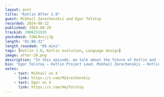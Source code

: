 ```yaml
---
layout: post
title: "Kotlin After 2.0"
guest: Mikhail Zarechenskii and Egor Tolstoy
recorded: 2024-08-12
published: 2024-08-29
trackid: 1906251935
youtubeid: 55NL0vnjjJg
length: "01:06:31"
length_rounded: "66 mins"
tags: [Kotlin 2.0, Kotlin evolution, Language design]
image: after-20.png
description: "In this episode, we talk about the future of Kotlin and its development after the 2.0 version."
bio: "Egor Tolstoy – Kotlin Project Lead, Mikhail Zarechenskii – Kotlin Lead Language Designer."
notes:
    - text: Mikhail on X
      link: https://x.com/MZarechenskiy
    - text: Egor on X
      link: https://x.com/HeyTolstoy
---
```


